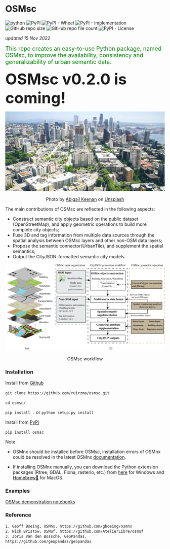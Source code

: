 OSMsc 
====
![python](https://img.shields.io/badge/python-v3.7-blue?style=plastic)
![PyPI](https://img.shields.io/pypi/v/osmsc?style=plastic)
![PyPI - Wheel](https://img.shields.io/pypi/wheel/osmsc?style=plastic)
![PyPI - Implementation](https://img.shields.io/pypi/implementation/osmsc?style=plastic)
![GitHub repo size](https://img.shields.io/github/repo-size/ruirzma/osmsc?style=plastic)
![GitHub repo file count](https://img.shields.io/github/directory-file-count/ruirzma/osmsc?style=plastic)
![PyPI - License](https://img.shields.io/pypi/l/osmsc?style=plastic)


*updated 15 Nov 2022*

<font color=green size=4> This repo creates an easy-to-use Python package, named OSMsc, to improve the availability, consistency and generalizability of urban semantic data.</font>

<font size=10> **OSMsc v0.2.0 is coming!** </font>



![](abigail-keenan-RaVcslj475Y-unsplash.jpg)

<p align = "center"> 
Photo by <a href="https://unsplash.com/@akeenster?utm_source=unsplash&utm_medium=referral&utm_content=creditCopyText">Abigail  Keenan</a> on <a href="https://unsplash.com/?utm_source=unsplash&utm_medium=referral&utm_content=creditCopyText">Unsplash</a>
</p>


The main contributions of OSMsc are reflected in the following aspects:
* Construct semantic city objects based on the public dataset (OpenStreetMap), and apply geometric operations to build more complete city objects;
* Fuse 3D and tag information from multiple data sources through the spatial analysis between OSMsc layers and other non-OSM data layers;
* Propose the semantic connector(UrbanTile), and supplement the spatial semantics;
* Output the CityJSON-formatted semantic city models.



![workflow](osmsc_workflow.png "workflow")
<p align = "center"> OSMsc workflow</p>


### Installation


Install from [Github](https://github.com/ruirzma/osmsc)

`git clone https://github.com/ruirzma/osmsc.git`

`cd osmsc/`

`pip install .` or `python setup.py install`


Install from [PyPi](https://pypi.org/project/osmsc/)

`pip install osmsc`


Note: 

* OSMnx should be installed before OSMsc, installation errors of OSMnx could be resolved in the latest OSMnx [documentation](https://osmnx.readthedocs.io/en/stable/index.html).

* If installing OSMnx manually, you can download the Python extension packages (Rtree, GDAL, Fiona, rasterio, etc.) from [here](https://www.lfd.uci.edu/~gohlke/pythonlibs/) for Windows and [Homebrew🍺](https://brew.sh/) for MacOS.


### Examples


[OSMsc demonstration notebooks](https://github.com/ruirzma/osmsc/tree/main/examples)

### Reference
    1. Geoff Boeing, OSMnx, https://github.com/gboeing/osmnx
    2. Nick Bristow, OSMuf, https://github.com/AtelierLibre/osmuf
    3. Joris Van den Bossche, GeoPandas, https://github.com/geopandas/geopandas

